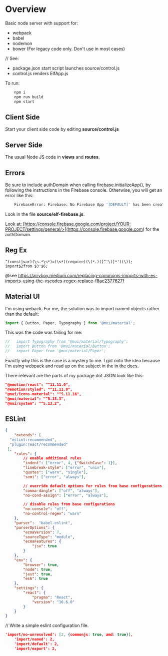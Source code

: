 # Overview

Basic node server with support for:

- webpack
- babel
- nodemon
- bower (For legacy code only. Don't use in most cases)

// See:

- package.json start script launches source/control.js
- control.js renders ElfApp.js

To run:

```bash
    npm i
    npm run build
    npm start
```

## Client Side

Start your client side code by editing **source/control.js**

## Server Side

The usual Node JS code in **views** and **routes**.

## Errors

Be sure to include authDomain when calling firebase.initializeApp(), by following the instructions in the Firebase console. Otherwise, you will get an error like this:

```bash
    FirebaseError: Firebase: No Firebase App '[DEFAULT]' has been created - call Firebase App.initializeApp() (app/no-app). (app/no-app).
```

Look in the file **source/elf-firebase.js**.

Look at: [https://console.firebase.google.com/project/YOUR-PROJECT/settings/general/>](<https://console.firebase.google.com>) for the authDomain.

## Reg Ex

```regex
^(const|var)(\s.*\s*)=(\s*)(require)(\(*.)([^'\)]*')(\));
import$2from $3'$6;
```

@see <https://airyboy.medium.com/replacing-commonjs-imports-with-es-imports-using-the-vscodes-regex-replace-f8ae2377627f>

## Material UI

I'm using weback. For me, the solution was to import named objects rather than the default:

```javascript
import { Button, Paper, Typography } from '@mui/material';
```

This was the code was failing for me:

```javascript
//   import Typography from '@mui/material/Typography';
//   import Button from '@mui/material/Button';
//   import Paper from '@mui/material/Paper';
```

Exactly why this is the case is a mystery to me. I got onto the idea because I'm using webpack and read up on the subject in the [in the docs](https://mui.com/material-ui/guides/minimizing-bundle-size/).

There relevant are the parts of my package dot JSON look like this:

```json
"@emotion/react": "^11.11.0",
"@emotion/styled": "^11.11.0",
"@mui/icons-material": "^5.11.16",
"@mui/material": "^5.13.3",
"@mui/system": "^5.13.2",
```

## ESLint

```json
{
    "extends": [
  "eslint:recommended",
  "plugin:react/recommended"
 ],
    "rules": {
        // enable additional rules
        "indent": ["error", 4, {"SwitchCase": 1}],
        "linebreak-style": ["error", "unix"],
        "quotes": ["warn", "single"],
        "semi": ["error", "always"],

        // override default options for rules from base configurations
        "comma-dangle": ["off", "always"],
        "no-cond-assign": ["error", "always"],

        // disable rules from base configurations
        "no-console": "off",
        "no-control-regex": "warn"
    },
    "parser":  "babel-eslint",
    "parserOptions": {
        "ecmaVersion": 7,
        "sourceType": "module",
        "ecmaFeatures": {
            "jsx": true
        }
    },
    "env": {
        "browser": true,
        "node": true,
        "jest": true,
        "es6": true
    },
    "settings": {
        "react": {
            "pragma": "React",
            "version": "16.6.0"
        }
    }
}
```

// Write a simple eslint configuration file.

```json
'import/no-unresolved': [2, {commonjs: true, amd: true}],
    'import/named': 2,
    'import/default': 2,
    'import/export': 2,
```
